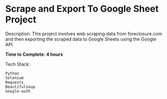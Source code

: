 # Scrape and Export To Google Sheet Project

Description: This project involves web scraping data from foreclosure.com and then exporting the scraped data to Google Sheets using the Google API.

**Time to Complete: 4 hours**

Tech Stack:

    Python
    Selenium
    Requests
    Beautifulsoup 
    Google-auth


